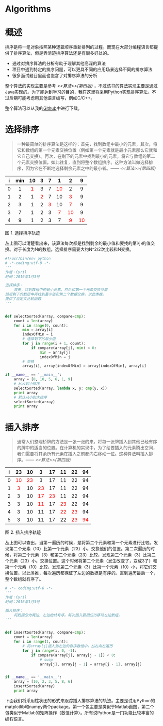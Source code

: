 # Algorithms

# 概述

排序是将一组对象按照某种逻辑顺序重新排列的过程。而现在大部分编程语言都提供了排序算法，但是弄清楚排序算法还是有很多好处的。

* 通过对排序算法的分析有助于理解其他高深的算法
* 项目中遇到特定的排序问题，可以更具不同的应用场景选择不同的排序算法
* 很多面试题目里面也饱含了对排序算法的分析

整个算法的实现主要是参考 _<<算法>>(第四版)_ ，不过该书的算法实现主要是通过Java实现的。为了能达到学习的目的，我在这里将采用Python实现排序算法。不过后期可能考虑用其他语言编写，例如C/C++。

整个算法可以从我的[Github](https://github.com/Cyrilplus/Algorithms)中进行下载。

# 选择排序

> 一种最简单的排序算法是这样的：首先，找到数组中最小的元素，其次，将它和数组的第一个元素交换位置（例如第一个元素就是最小元素那么它就和它自己交换）。再次，在剩下的元素中找到最小的元素，将它与数组的第二个元素交换位置。如此往复，直到将整个数组排序。这种方法叫做选择排序，因为它在不断地选择剩余元素之中的最小者。—— _<<算法>>(第四版)_

i  | min | 10 | 3 | 7 | 1 | 2 | 9
:--:|:---:|:---:|:---:|:---:|:---:|:---:|:--:
0  | 1  | <font color="red">1</font> | 3  | 7  | <font color="red">10</font>  | 2  |  9
1  | 2  | 1  | <font color="red">2</font>  | 7  | 10  | <font color="red">3</font>  |  9
2  | 3  | 1  | 2  | <font color="red">3</font>  | 10  | <font color="red">7</font>  |  9
3  | 7  | 1  | 2  | 3  | <font color="red">7</font>  | <font color="red">10</font>  |  9
4  | 9  | 1  | 2  | 3  | 7  | <font color="red">9</font>  | <font color="red">10</font>

图 1. 选择排序轨迹

丛上图可以清楚看出来，该算法每次都是找到剩余的最小值和要找的第i小的值交换。对于长度为N的数组，选择排序需要大约N^2/2次比较和N交换。

``` python
#!/usr/bin/env python
# -*-coding:utf-8 -*-
'''
作者：Cyril
时间：2016年1月3号

选择排序：
	首先，找到数组中的最小元素，然后和第一个元素交换位置
然后剩下的数组中再找到最小值和第二个数据交换，以此类推。
提供了自定义比较函数
'''


def selectSorted(array, compare=cmp):
    count = len(array)
    for i in range(0, count):
        min = array[i]
        indexOfMin = i
        # 选择剩下的最小值
        for j in range(i + 1, count):
            if compare(array[j], min) < 0:
                min = array[j]
                indexOfMin = j
        # 交换
        array[i], array[indexOfMin] = array[indexOfMin], array[i]

if __name__ == '__main__':
    array = [8, 10, 5, 6, 1, 9]
    # 从大到小排序
    selectSorted(array, lambda x, y: cmp(y, x))
    print array
    # 默认从小到大排序
    selectSorted(array)
    print array
```

# 插入排序

> 通常人们整理桥牌的方法是一张一张的来，将每一张牌插入到其他已经有序的牌中的适当的位置。在计算机的实现中，为了给要插入的元素腾出空间，我们需要将其余所有元素在插入之前都向右移动一位。这种算法叫插入排序。—— _<<算法>>(第四版)_

i | 23 | 10 | 3 | 17 | 11 | 22 | 94
:--:|:---:|:---:|:---:|:---:|:---:|:---:|:--:
0 | <font color="red">10</font> | <font color="red">23</font> | 3 | 17 | 11 | 22 | 94  
1 | <font color="red">3</font> | 10 | <font color="red">23</font>  | 17  | 11  | 22  | 94  
2 | 3 | 10 | <font color="red">17</font> | <font color="red">23</font> | 11 | 22 | 94  
3 | 3 | 10 | <font color="red">11</font> | 17 | <font color="red">23</font> | 22 | 94  
4 | 3 | 10 | 11 | 17 | <font color="red">22</font> | <font color="red">23</font> | 94  
5 | 3 | 10 | 11 | 17 | 22 | <font color="red">23</font> | <font color="red">94</font>

图 2. 插入排序轨迹

丛上图可以查出，当第一遍历的时候，是将第二个元素和第一个元素进行比较。发现第二个元素（10）比第一个元素（23）小，交换他们的位置。第二次遍历的时候，将第三个元素（3）和第二个元素（23）比较，发现第三个元素（3）比第二个元素（23）小，交换位置。这个时候将第二个元素（发生改变了，变成3了）和第一个元素（10）比较，发现第二个元素（3）比第一个元素（10）小，将它们交换位置。以此类推，每次遍历都保证了左边的数据是有序的。直到遍历最后一个，整个数组就有序了。

``` python
# -*- coding:utf-8 -*-
'''
作者：Cyril
时间：2016年1月3号

插入排序：
	将数据分为两边，左边始终有序。每次插入要相应的移动左边数组。
'''


def insertSorted(array, compare=cmp):
    count = len(array)
    for i in range(1, count):
        # 将array[j]插入到左边的有序数组中，丛右向左遍历
        for j in range(i, 0, -1):
            if compare(array[j], array[j - 1]) < 0:
                # swap
                array[j], array[j - 1] = array[j - 1], array[j]


if __name__ == '__main__':
    array = [10, 2, 3, 5, 8, 6]
    insertSorted(array)
    print array
```

下面我们将采用柱状图的形式来跟踪插入排序算法的轨迹。主要是试用Python的matplotlib和numpy两个package。第一个包主要是类似于Matlab画图，第二个包类似于Matlab的矩阵操作（数值计算）。所有说Python是一门功能比较丰富的编程语言。

